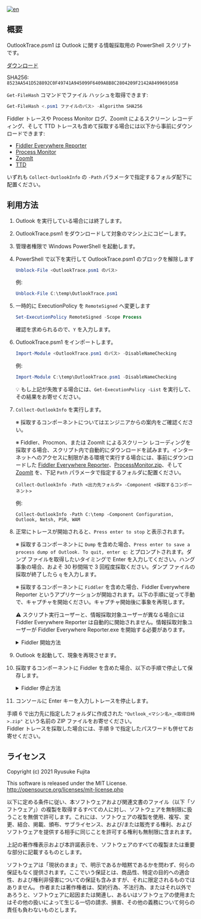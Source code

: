 ﻿[![en](https://img.shields.io/badge/English-英語-red)](https://github.com/jpmessaging/OutlookTrace/blob/master/Readme.md)

## 概要

OutlookTrace.psm1 は Outlook に関する情報採取用の PowerShell スクリプトです。

[ダウンロード](https://github.com/jpmessaging/OutlookTrace/releases/download/v2025-02-20/OutlookTrace.psm1)

SHA256: `8523AA541D528892C0F49741A945099F6409A8B8C2804209F2142A8499691058`

`Get-FileHash` コマンドでファイル ハッシュを取得できます:

  ```PowerShell
  Get-FileHash <.psm1 ファイルのパス> -Algorithm SHA256
  ```

Fiddler トレースや Process Monitor ログ、ZoomIt によるスクリーン レコーディング、そして TTD トレースも含めて採取する場合には以下から事前にダウンロードできます:

- [Fiddler Everywhere Reporter](https://api.getfiddler.com/reporter/win/latest)
- [Process Monitor](https://download.sysinternals.com/files/ProcessMonitor.zip)
- [ZoomIt](https://download.sysinternals.com/files/ZoomIt.zip)
- [TTD](https://windbg.download.prss.microsoft.com/dbazure/prod/1-11-429-0/TTD.msixbundle)

いずれも `Collect-OutlookInfo` の `-Path` パラメータで指定するフォルダ配下に配置ください。  

## 利用方法

1. Outlook を実行している場合には終了します。
2. OutlookTrace.psm1 をダウンロードして対象のマシン上にコピーします。
3. 管理者権限で Windows PowerShell を起動します。
4. PowerShell で以下を実行して OutlookTrace.psm1 のブロックを解除します

    ```PowerShell
    Unblock-File <OutlookTrace.psm1 のパス>
    ```

    例:  
    ```PowerShell
    Unblock-File C:\temp\OutlookTrace.psm1
    ```

5. 一時的に ExecutionPolicy を `RemoteSigned` へ変更します

   ```PowerShell
   Set-ExecutionPolicy RemoteSigned -Scope Process
   ```

   確認を求められるので、`Y` を入力します。

6. OutlookTrace.psm1 をインポートします。

    ```PowerShell
    Import-Module <OutlookTrace.psm1 のパス> -DisableNameChecking
    ```

    例:

    ```PowerShell
    Import-Module C:\temp\OutlookTrace.psm1 -DisableNameChecking
    ```

    💡 もし上記が失敗する場合には、`Get-ExecutionPolicy -List` を実行して、その結果をお寄せください。

7. `Collect-OutlookInfo` を実行します。

    ※ 採取するコンポーネントについてはエンジニアからの案内をご確認ください。

    ※ Fiddler、Procmon、または ZoomIt によるスクリーン レコーディングを採取する場合、スクリプト内で自動的にダウンロードを試みます。インターネットへのアクセスに制限がある環境で実行する場合には、事前にダウンロードした [Fiddler Everywhere Reporter](https://api.getfiddler.com/reporter/win/latest)、[ProcessMonitor.zip](https://download.sysinternals.com/files/ProcessMonitor.zip)、そして [ZoomIt](https://download.sysinternals.com/files/ZoomIt.zip) を、下記 `Path` パラメータで指定するフォルダに配置ください。

    ```
    Collect-OutlookInfo -Path <出力先フォルダ> -Component <採取するコンポーネント>
    ```

    例:

    ```
    Collect-OutlookInfo -Path C:\temp -Component Configuration, Outlook, Netsh, PSR, WAM
    ```

8. 正常にトレースが開始されると、`Press enter to stop` と表示されます。

    ※ 採取するコンポーネントに `Dump` を含めた場合、`Press enter to save a process dump of Outlook. To quit, enter q:` とプロンプトされます。ダンプ ファイルを取得したいタイミングで Enter を入力してください。ハング事象の場合、およそ 30 秒間隔で 3 回程度採取ください。ダンプ ファイルの採取が終了したら `q` を入力します。

    ※ 採取するコンポーネントに `Fiddler` を含めた場合、Fiddler Everywhere Reporter というアプリケーションが開始されます。以下の手順に従って手動で、キャプチャを開始ください。キャプチャ開始後に事象を再現します。

    ⚠️ スクリプト実行ユーザーと、情報採取対象ユーザーが異なる場合には Fiddler Everywhere Reporter は自動的に開始されません。情報採取対象ユーザーが Fiddler Everywhere Reporter.exe を開始する必要があります。

    <details>
        <summary>Fiddler 開始方法</summary>

    1. [I agree to the Terms of Service and Privacy Policy] にチェックを入れ、[Proceed] をクリックします
    2. 上部のボックス 1 で、[Start Capturing Everything] を選択します。
    3. [Trust Certificate and Enable HTTPS] というダイアログが表示された場合は、[Trust and Enable HTTPS] をクリックします
    4. 以下の内容のセキュリティ警告が表示されたら、[はい] をクリックします。

       ```
       発行者が次であると主張する証明機関 (CA) から証明書をインストールしようとしています:

       Fiddler Root Certificate Authority

       証明書が実際に "Fiddler Root Certificate Authority" からのものであるかどうかを検証できません。"Fiddler Root Certificate Authority" に連絡して発行者を確認する必要があります。 次の番号はこの過程で役立ちます:

       拇印 (sha1): ***

       警告:
       このルート証明書をインストールすると、この CA によって発行された証明書は自動的に信頼されます。確認されていない拇印付きの証明書をインストールすることは、セキュリティ上、危険です。 [はい] をクリックすると、この危険を認識したことになります。

       この証明書をインストールしますか?
       ```
    </details>

9.  Outlook を起動して、現象を再現させます。
10. 採取するコンポーネントに Fiddler を含めた場合、以下の手順で停止して保存します。

    <details>
        <summary>Fiddler 停止方法</summary>
        
    1. [2. Stop Capture] をクリックします。
    2. [3. Save Capture] をクリックします。
    3. ファイルを Collect-OutlookInfo の "Path" パラメータに指定したフォルダ配下に作成された GUID 名のフォルダに保存します。

       ⚠️ パスワードの長さは 8 文字以上にする必要があります。

    4. メニュー アイテムの  [Certificate]-[Remove Root Certificate] をクリックします。

        この時以下の内容が表示されたら、[はい] をクリックします。

        ```
        次の証明書をルート ストアから削除しますか?

        サブジェクト: Fiddler Root Certificate Authority, Progress Telerik Fiddler, Created by http://www.fiddler2.com
        発行者: 自己発行
        有効期間: ***
        シリアル番号 : ***
        拇印 (sha1): ***
        拇印 (md5):
        ```
    5. Fiddler Everywhere Reporter を終了します。
    </details>

11. コンソールに Enter キーを入力しトレースを停止します。

手順 6 で出力先に指定したフォルダに作成された `"Outlook_<マシン名>_<取得日時>.zip"` という名前の ZIP ファイルをお寄せください。  
Fiddler トレースを採取した場合には、手順 9 で指定したパスワードも併せてお寄せください。

## ライセンス

Copyright (c) 2021 Ryusuke Fujita

This software is released under the MIT License.  
http://opensource.org/licenses/mit-license.php

以下に定める条件に従い、本ソフトウェアおよび関連文書のファイル（以下「ソフトウェア」）の複製を取得するすべての人に対し、ソフトウェアを無制限に扱うことを無償で許可します。これには、ソフトウェアの複製を使用、複写、変更、結合、掲載、頒布、サブライセンス、および/または販売する権利、およびソフトウェアを提供する相手に同じことを許可する権利も無制限に含まれます。

上記の著作権表示および本許諾表示を、ソフトウェアのすべての複製または重要な部分に記載するものとします。

ソフトウェアは「現状のまま」で、明示であるか暗黙であるかを問わず、何らの保証もなく提供されます。ここでいう保証とは、商品性、特定の目的への適合性、および権利非侵害についての保証も含みますが、それに限定されるものではありません。 作者または著作権者は、契約行為、不法行為、またはそれ以外であろうと、ソフトウェアに起因または関連し、あるいはソフトウェアの使用またはその他の扱いによって生じる一切の請求、損害、その他の義務について何らの責任も負わないものとします。
